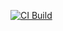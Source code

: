 [![CI Build](https://github.com/kedibeki/devops-capstone-project/actions/workflows/ci-build.yaml/badge.svg?branch=main)](https://github.com/kedibeki/devops-capstone-project/actions/workflows/ci-build.yaml)
